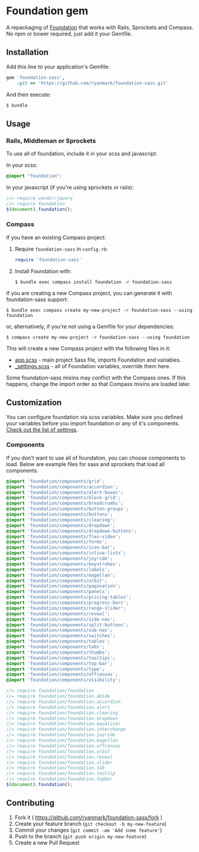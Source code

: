 # Foundation gem

A repackaging of [Foundation](http://foundation.zurb.com/) that works with Rails, Sprockets and Compass. No npm or bower required, just add it your Gemfile.

## Installation

Add this line to your application's Gemfile:

```ruby
gem 'foundation-sass',
    :git => 'https://github.com/ryanmark/foundation-sass.git'
```

And then execute:

```bash
$ bundle
```

## Usage

### Rails, Middleman or Sprockets

To use all of foundation, include it in your scss and javascript:

In your scss:

```scss
@import "foundation";
```

In your javascript (if you're using sprockets or rails):

```javascript
//= require vendor/jquery
//= require foundation
$(document).foundation();
```

### Compass

If you have an existing Compass project:

1. Require `foundation-sass` in `config.rb`:

    ```ruby
    require 'foundation-sass'
    ```

2. Install Foundation with:

    ```console
    $ bundle exec compass install foundation -r foundation-sass
    ```

If you are creating a new Compass project, you can generate it with foundation-sass support:

```console
$ bundle exec compass create my-new-project -r foundation-sass --using foundation
```

or, alternatively, if you're not using a Gemfile for your dependencies:

```console
$ compass create my-new-project -r foundation-sass --using foundation
```

This will create a new Compass project with the following files in it:

* [app.scss](/templates/project/app.scss) - main project Sass file, imports Foundation and variables.
* [_settings.scss](/assets/stylesheets/foundation/_settings.scss) - all of Foundation variables, override them here.

Some foundation-sass mixins may conflict with the Compass ones.
If this happens, change the import order so that Compass mixins are loaded later.

## Customization

You can configure foundation via scss variables. Make sure you defined your variables before you import foundation or any of it's components. [Check out the list of settings](https://github.com/ryanmark/foundation-sass/blob/master/assets/stylesheets/foundation/_settings.scss).

### Components

If you don't want to use all of foundation, you can choose components to load. Below are example files for sass and sprockets that load all components.

```scss
@import 'foundation/components/grid';
@import 'foundation/components/accordion';
@import 'foundation/components/alert-boxes';
@import 'foundation/components/block-grid';
@import 'foundation/components/breadcrumbs';
@import 'foundation/components/button-groups';
@import 'foundation/components/buttons';
@import 'foundation/components/clearing';
@import 'foundation/components/dropdown';
@import 'foundation/components/dropdown-buttons';
@import 'foundation/components/flex-video';
@import 'foundation/components/forms';
@import 'foundation/components/icon-bar';
@import 'foundation/components/inline-lists';
@import 'foundation/components/joyride';
@import 'foundation/components/keystrokes';
@import 'foundation/components/labels';
@import 'foundation/components/magellan';
@import 'foundation/components/orbit';
@import 'foundation/components/pagination';
@import 'foundation/components/panels';
@import 'foundation/components/pricing-tables';
@import 'foundation/components/progress-bars';
@import 'foundation/components/range-slider';
@import 'foundation/components/reveal';
@import 'foundation/components/side-nav';
@import 'foundation/components/split-buttons';
@import 'foundation/components/sub-nav';
@import 'foundation/components/switches';
@import 'foundation/components/tables';
@import 'foundation/components/tabs';
@import 'foundation/components/thumbs';
@import 'foundation/components/tooltips';
@import 'foundation/components/top-bar';
@import 'foundation/components/type';
@import 'foundation/components/offcanvas';
@import 'foundation/components/visibility';
```

```javascript
//= require foundation/foundation
//= require foundation/foundation.abide
//= require foundation/foundation.accordion
//= require foundation/foundation.alert
//= require foundation/foundation.clearing
//= require foundation/foundation.dropdown
//= require foundation/foundation.equalizer
//= require foundation/foundation.interchange
//= require foundation/foundation.joyride
//= require foundation/foundation.magellan
//= require foundation/foundation.offcanvas
//= require foundation/foundation.orbit
//= require foundation/foundation.reveal
//= require foundation/foundation.slider
//= require foundation/foundation.tab
//= require foundation/foundation.tooltip
//= require foundation/foundation.topbar
$(document).foundation();
```

## Contributing

1. Fork it ( https://github.com/ryanmark/foundation-sass/fork )
2. Create your feature branch (`git checkout -b my-new-feature`)
3. Commit your changes (`git commit -am 'Add some feature'`)
4. Push to the branch (`git push origin my-new-feature`)
5. Create a new Pull Request
